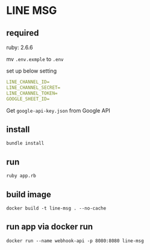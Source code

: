 # LINE MSG

## required

ruby: 2.6.6

mv `.env.exmple` to `.env`

set up below setting

```yml
LINE_CHANNEL_ID=
LINE_CHANNEL_SECRET=
LINE_CHANNEL_TOKEN=
GOOGLE_SHEET_ID=
```

Get `google-api-key.json` from Google API

## install

```shell
bundle install
```

## run

```shell
ruby app.rb
```

## build image

```shell
docker build -t line-msg . --no-cache
```

## run app via docker run

```shell
docker run --name webhook-api -p 8080:8080 line-msg
```

